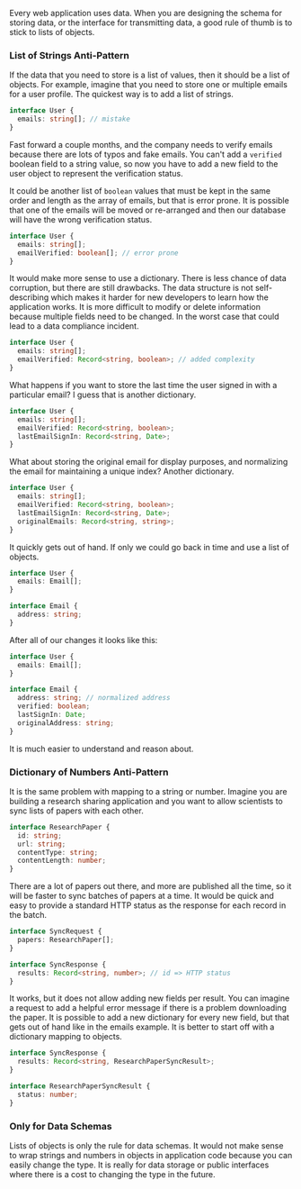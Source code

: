 Every web application uses data. When you are designing the schema for storing data, or the interface for transmitting data, a good rule of thumb is to stick to lists of objects.

### List of Strings Anti-Pattern

If the data that you need to store is a list of values, then it should be a list of objects. For example, imagine that you need to store one or multiple emails for a user profile. The quickest way is to add a list of strings. 

```ts
interface User {
  emails: string[]; // mistake
}
```

Fast forward a couple months, and the company needs to verify emails because there are lots of typos and fake emails. You can't add a `verified` boolean field to a string value, so now you have to add a new field to the user object to represent the verification status. 

It could be another list of `boolean` values that must be kept in the same order and length as the array of emails, but that is error prone. It is possible that one of the emails will be moved or re-arranged and then our database will have the wrong verification status.

```ts
interface User {
  emails: string[];
  emailVerified: boolean[]; // error prone
}
```

It would make more sense to use a dictionary. There is less chance of data corruption, but there are still drawbacks. The data structure is not self-describing which makes it harder for new developers to learn how the application works. It is more difficult to modify or delete information because multiple fields need to be changed. In the worst case that could lead to a data compliance incident. 

```ts
interface User {
  emails: string[];
  emailVerified: Record<string, boolean>; // added complexity
}
```

What happens if you want to store the last time the user signed in with a particular email? I guess that is another dictionary. 

```ts
interface User {
  emails: string[];
  emailVerified: Record<string, boolean>;
  lastEmailSignIn: Record<string, Date>;
}
```

What about storing the original email for display purposes, and normalizing the email for maintaining a unique index? Another dictionary. 

```ts
interface User {
  emails: string[];
  emailVerified: Record<string, boolean>;
  lastEmailSignIn: Record<string, Date>;
  originalEmails: Record<string, string>;
}
```

It quickly gets out of hand. If only we could go back in time and use a list of objects. 

```ts
interface User {
  emails: Email[];
}

interface Email {
  address: string;
}
```

After all of our changes it looks like this:

```ts
interface User {
  emails: Email[];
}

interface Email {
  address: string; // normalized address
  verified: boolean;
  lastSignIn: Date;
  originalAddress: string;
}
```

It is much easier to understand and reason about. 

### Dictionary of Numbers Anti-Pattern

It is the same problem with mapping to a string or number. Imagine you are building a research sharing application and you want to allow scientists to sync lists of papers with each other. 

```ts
interface ResearchPaper {
  id: string;
  url: string;
  contentType: string;
  contentLength: number;
}
```

There are a lot of papers out there, and more are published all the time, so it will be faster to sync batches of papers at a time. It would be quick and easy to provide a standard HTTP status as the response for each record in the batch. 

```ts
interface SyncRequest {
  papers: ResearchPaper[];
}

interface SyncResponse {
  results: Record<string, number>; // id => HTTP status
}
```

It works, but it does not allow adding new fields per result. You can imagine a request to add a helpful error message if there is a problem downloading the paper. It is possible to add a new dictionary for every new field, but that gets out of hand like in the emails example. It is better to start off with a dictionary mapping to objects. 

```ts
interface SyncResponse {
  results: Record<string, ResearchPaperSyncResult>;
}

interface ResearchPaperSyncResult {
  status: number;
}
```

### Only for Data Schemas

Lists of objects is only the rule for data schemas. It would not make sense to wrap strings and numbers in objects in application code because you can easily change the type. It is really for data storage or public interfaces where there is a cost to changing the type in the future. 
